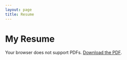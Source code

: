 ```yaml
---
layout: page
title: Resume
---
```


# My Resume

<object data="/assets/AlexaMidtunResume.pdf" type="application/pdf" width="100%" height="90vh">
    <p>Your browser does not support PDFs. <a href="/assets/AlexaMidtunResume.pdf">Download the PDF</a>.</p>
</object>
